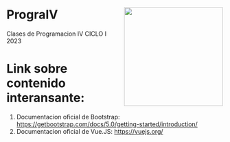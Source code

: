 # PrograIV <img align='right' src="https://media.giphy.com/media/bGgsc5mWoryfgKBx1u/giphy.gif" width="230">
Clases de Programacion IV
CICLO I 2023
# Link sobre contenido interansante:
1. Documentacion oficial de Bootstrap: https://getbootstrap.com/docs/5.0/getting-started/introduction/
2. Documentacion oficial de Vue.JS: https://vuejs.org/




